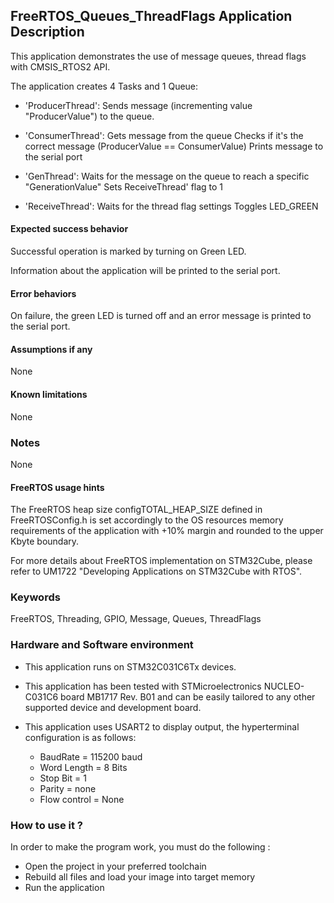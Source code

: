 ## <b>FreeRTOS_Queues_ThreadFlags Application Description</b>

This application demonstrates the use of message queues, thread flags with CMSIS_RTOS2 API.

The application creates 4 Tasks and 1 Queue:

  - 'ProducerThread': Sends message (incrementing value "ProducerValue") to the queue.

  - 'ConsumerThread': Gets message from the queue
                      Checks if it's the correct message (ProducerValue == ConsumerValue)
                      Prints message to the serial port

  - 'GenThread': Waits for the message on the queue to reach a specific "GenerationValue"
                 Sets ReceiveThread' flag to 1

  - 'ReceiveThread': Waits for the thread flag settings
                     Toggles LED_GREEN

#### <b>Expected success behavior</b>

Successful operation is marked by turning on Green LED.

Information about the application will be printed to the serial port.

#### <b>Error behaviors</b>

On failure, the green LED is turned off and an error message is printed to the serial port.

#### <b>Assumptions if any</b>
None

#### <b>Known limitations</b>
None

### <b>Notes</b>
None

#### <b>FreeRTOS usage hints</b>
The FreeRTOS heap size configTOTAL_HEAP_SIZE defined in FreeRTOSConfig.h is set accordingly to the
OS resources memory requirements of the application with +10% margin and rounded to the upper Kbyte boundary.

For more details about FreeRTOS implementation on STM32Cube, please refer to UM1722 "Developing Applications
on STM32Cube with RTOS".

### <b>Keywords</b>

FreeRTOS, Threading, GPIO, Message, Queues, ThreadFlags

### <b>Hardware and Software environment</b>

  - This application runs on STM32C031C6Tx devices.
  - This application has been tested with STMicroelectronics NUCLEO-C031C6 board MB1717 Rev. B01
    and can be easily tailored to any other supported device and development board.

  - This application uses USART2 to display output, the hyperterminal configuration is as follows:

      - BaudRate = 115200 baud
      - Word Length = 8 Bits
      - Stop Bit = 1
      - Parity = none
      - Flow control = None


### <b>How to use it ?</b>

In order to make the program work, you must do the following :

 - Open the project in your preferred toolchain
 - Rebuild all files and load your image into target memory
 - Run the application
